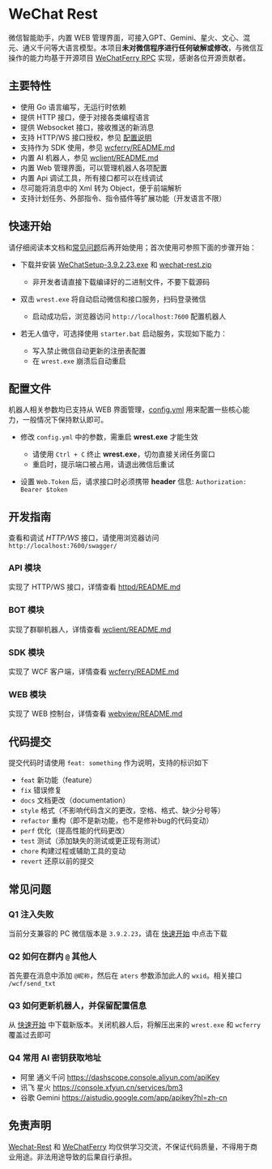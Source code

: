 # WeChat Rest

微信智能助手，内置 WEB 管理界面，可接入GPT、Gemini、星火、文心、混元、通义千问等大语言模型。本项目**未对微信程序进行任何破解或修改**，与微信互操作的能力均基于开源项目 [WeChatFerry RPC](https://github.com/lich0821/WeChatFerry/tree/master/WeChatFerry) 实现，感谢各位开源贡献者。

## 主要特性

- 使用 Go 语言编写，无运行时依赖
- 提供 HTTP 接口，便于对接各类编程语言
- 提供 Websocket 接口，接收推送的新消息
- 支持 HTTP/WS 接口授权，参见 [配置说明](#配置说明)
- 支持作为 SDK 使用，参见 [wcferry/README.md](./wcferry/README.md)
- 内置 AI 机器人，参见 [wclient/README.md](./wclient/README.md)
- 内置 Web 管理界面，可以管理机器人各项配置
- 内置 Api 调试工具，所有接口都可以在线调试
- 尽可能将消息中的 Xml 转为 Object，便于前端解析
- 支持计划任务、外部指令、指令插件等扩展功能（开发语言不限）

## 快速开始

请仔细阅读本文档和[常见问题](#常见问题)后再开始使用；首次使用可参照下面的步骤开始：

- 下载并安装 [WeChatSetup-3.9.2.23.exe](https://github.com/opentdp/wechat-rest/releases/download/v0.0.1/WeChatSetup-3.9.2.23.exe) 和 [wechat-rest.zip](https://github.com/opentdp/wechat-rest/releases)

  - 非开发者请直接下载编译好的二进制文件，不要下载源码

- 双击 `wrest.exe` 将自动启动微信和接口服务，扫码登录微信

  - 启动成功后，浏览器访问 `http://localhost:7600` 配置机器人

- 若无人值守，可选择使用 `starter.bat` 启动服务，实现如下能力：
  
  - 写入禁止微信自动更新的注册表配置
  - 在 `wrest.exe` 崩溃后自动重启

## 配置文件

机器人相关参数均已支持从 WEB 界面管理，[config.yml](./config.yml) 用来配置一些核心能力，一般情况下保持默认即可。

- 修改 `config.yml` 中的参数，需重启 **wrest.exe** 才能生效

  - 请使用 `Ctrl + C` 终止 **wrest.exe**，切勿直接关闭任务窗口
  - 重启时，提示端口被占用，请退出微信后重试

- 设置 `Web.Token` 后，请求接口时必须携带 **header** 信息: `Authorization: Bearer $token`

## 开发指南

查看和调试 *HTTP/WS* 接口，请使用浏览器访问 `http://localhost:7600/swagger/`

### API 模块

实现了 HTTP/WS 接口，详情查看 [httpd/README.md](./httpd/README.md)

### BOT 模块

实现了群聊机器人，详情查看 [wclient/README.md](./wclient/README.md)

### SDK 模块

实现了 WCF 客户端，详情查看 [wcferry/README.md](./wcferry/README.md)

### WEB 模块

实现了 WEB 控制台，详情查看 [webview/README.md](./webview/README.md)

## 代码提交

提交代码时请使用 `feat: something` 作为说明，支持的标识如下

- `feat` 新功能（feature）
- `fix` 错误修复
- `docs` 文档更改（documentation）
- `style` 格式（不影响代码含义的更改，空格、格式、缺少分号等）
- `refactor` 重构（即不是新功能，也不是修补bug的代码变动）
- `perf` 优化（提高性能的代码更改）
- `test` 测试（添加缺失的测试或更正现有测试）
- `chore` 构建过程或辅助工具的变动
- `revert` 还原以前的提交

## 常见问题

### Q1 注入失败

当前分支兼容的 PC 微信版本是 `3.9.2.23`，请在  [快速开始](#快速开始) 中点击下载

### Q2 如何在群内 `@` 其他人

首先要在消息中添加 `@昵称`，然后在 `aters` 参数添加此人的 `wxid`。相关接口 `/wcf/send_txt`

### Q3 如何更新机器人，并保留配置信息

从 [快速开始](#快速开始) 中下载新版本。关闭机器人后，将解压出来的 `wrest.exe` 和 `wcferry` 覆盖过去即可

### Q4 常用 AI 密钥获取地址

- 阿里 通义千问 <https://dashscope.console.aliyun.com/apiKey>
- 讯飞 星火 <https://console.xfyun.cn/services/bm3>
- 谷歌 Gemini <https://aistudio.google.com/app/apikey?hl=zh-cn>

## 免责声明

[Wechat-Rest](https://github.com/opentdp/wechat-rest) 和 [WeChatFerry](https://github.com/lich0821/WeChatFerry) 均仅供学习交流，不保证代码质量，不得用于商业用途。非法用途导致的后果自行承担。
